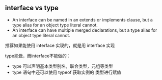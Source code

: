 ## interface vs type
- An interface can be named in an extends or implements clause, but a type alias for an object type literal cannot.
- An interface can have multiple merged declarations, but a type alias for an object type literal cannot.

推荐如果能使用 interface 实现的，就是用 interface 实现

type能做，而interface不能做的：
- type 可以声明基本类型别名，联合类型，元组等类型
- type 语句中还可以使用 typeof 获取实例的 类型进行赋值